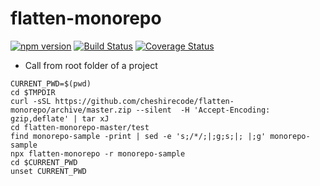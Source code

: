 # flatten-monorepo
[![npm version](https://badge.fury.io/js/flatten-monorepo.svg)](https://badge.fury.io/js/flatten-monorepo) [![Build Status](https://travis-ci.org/cheshirecode/flatten-monorepo.svg?branch=master)](https://travis-ci.org/cheshirecode/flatten-monorepo) [![Coverage Status](https://coveralls.io/repos/github/cheshirecode/flatten-monorepo/badge.svg?branch=master)](https://coveralls.io/github/cheshirecode/flatten-monorepo?branch=master) 


- Call from root folder of a project
```
CURRENT_PWD=$(pwd)
cd $TMPDIR
curl -sSL https://github.com/cheshirecode/flatten-monorepo/archive/master.zip --silent  -H 'Accept-Encoding: gzip,deflate' | tar xJ
cd flatten-monorepo-master/test
find monorepo-sample -print | sed -e 's;/*/;|;g;s;|; |;g' monorepo-sample
npx flatten-monorepo -r monorepo-sample
cd $CURRENT_PWD
unset CURRENT_PWD
```